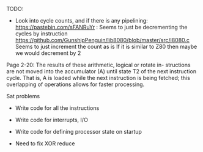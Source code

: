 TODO:

- Look into cycle counts, and if there is any pipelining:
https://pastebin.com/sFANRuYr :
Seems to just be decrementing the cycles by instruction
https://github.com/GunshipPenguin/lib8080/blob/master/src/i8080.c
Seems to just increment the count as is
If it is similar to Z80 then maybe we would decrement by 2

Page 2-20: The results of these arithmetic, logical or rotate in- structions are not moved into the accumulator (A) until state T2 of the next instruction cycle. That is, A is loaded while the next instruction is being fetched; this overlapping of operations allows for faster processing. 

Sat problems

- Write code for all the instructions

- Write code for interrupts, I/O

- Write code for defining processor state on startup

- Need to fix XOR reduce




